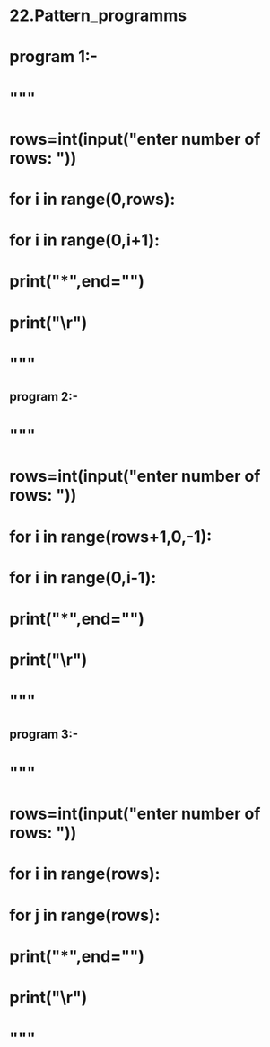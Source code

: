 # 22.Pattern_programms   
#  program 1:- 
#  """ 
# rows=int(input("enter number of rows: "))
# for i in range(0,rows):
#     for i in range(0,i+1): 
#         print("*",end="")
#     print("\r")
# """
##  program 2:-
# """
# rows=int(input("enter number of rows: "))
# for i in range(rows+1,0,-1):
#     for i in range(0,i-1): 
#         print("*",end="")
#     print("\r")
# """
##  program 3:-
# """
# rows=int(input("enter number of rows: "))
# for i in range(rows):
#     for j in range(rows):
#         print("*",end="")
#     print("\r")
# """ 
 
